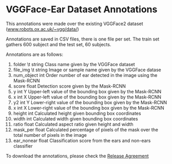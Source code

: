 # VGGFace-Ear Dataset Annotations

This annotations were made over the existing VGGFace2 dataset (www.robots.ox.ac.uk/~vgg/data/)

Annotations are saved in CSV files, there is one file per set. The train set gathers 600 subject and the test set, 60 subjects.

Annotations are as follows: 

1.  folder 	    \t string 	Class name given by the VGGFace dataset
2.  file_img 	  \t string 	Image or sample name given by the VGGFace datase
3.  num_object 	int 	  Order number of ear detected in the image using the Mask-RCNN
4.  score 	    float 	Detection score given by the Mask-RCNN
5.  y 		      int 	  Y Upper-left value of the bounding box given by the Mask-RCNN
6.  x 		      int 	  X Upper-left value of the bounding box given by the Mask-RCNN
7.  y2 		      int 	  Y Lower-right value of the bounding box given by the Mask-RCNN
8.  x 		      int 	  X Lower-right value of the bounding box given by the Mask-RCNN
9.  height 	    int 	  Calculated height given bounding box coordinates
10. width 	    int 	  Calculated width given bounding box coordinates
11. ratio 	    float 	Calculated aspect ratio given height and width
12. mask_per 	  float 	Calculated percentage of pixels of the mask over the total number of pixels in the image
13. ear_nonear 	float 	Classification score from the ears and non-ears classifier


To download the annotations, please check the [Release Agreement](https://docs.google.com/document/d/1bkIcBDEIUh2I14i5uck2jiembiUQqRoh/edit?usp=sharing&ouid=105859654314927776258&rtpof=true&sd=true)

